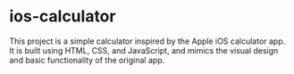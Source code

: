 # ios-calculator

This project is a simple calculator inspired by the Apple iOS calculator app. It is built using HTML, CSS, and JavaScript, and mimics the visual design and basic functionality of the original app.